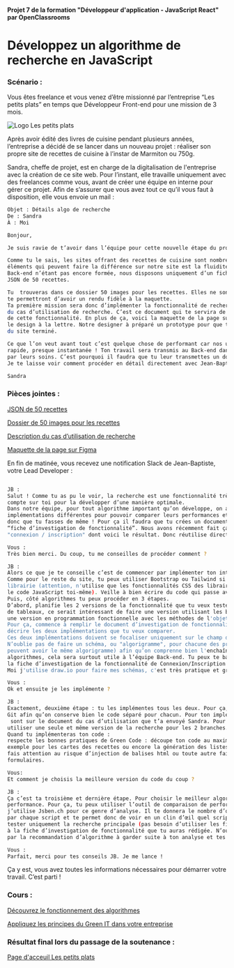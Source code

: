 #### Projet 7 de la formation "Développeur d'application - JavaScript React" par OpenClassrooms

# Développez un algorithme de recherche en JavaScript

### Scénario :

Vous êtes freelance et vous venez d’être missionné par l’entreprise “Les petits plats” en temps que 
Développeur Front-end pour une mission de 3 mois. 

![Logo Les petits plats](https://user.oc-static.com/upload/2020/08/14/15973932905401_logo%20%281%29.png)


Après avoir édité des livres de cuisine pendant plusieurs années, l’entreprise a décidé de se lancer dans 
un nouveau projet : réaliser son propre site de recettes de cuisine à l’instar de Marmiton ou 750g.  

Sandra, cheffe de projet, est en charge de la digitalisation de l'entreprise avec la création de ce site web. 
Pour l’instant, elle travaille uniquement avec des freelances comme vous, avant de créer une équipe en interne
pour gérer ce projet. Afin de s’assurer que vous avez tout ce qu’il vous faut à disposition, elle vous envoie 
un mail :

```bash
Objet : Détails algo de recherche
De : Sandra
À : Moi

Bonjour, 

Je suis ravie de t’avoir dans l’équipe pour cette nouvelle étape du projet. 

Comme tu le sais, les sites offrant des recettes de cuisine sont nombreux et l’équipe a pensé que l’un des
éléments qui peuvent faire la différence sur notre site est la fluidité du moteur de recherche. L’équipe
Back-end n’étant pas encore formée, nous disposons uniquement d’un fichier JavaScript contenant un tableau
JSON de 50 recettes. 

Tu  trouveras dans ce dossier 50 images pour les recettes. Elles ne sont pas celles définitives mais elles
te permettront d’avoir un rendu fidèle à la maquette.
Ta première mission sera donc d’implémenter la fonctionnalité de recherche. Tu trouveras ici la description
du cas d’utilisation de recherche. C’est ce document qui te servira de référence pour tout le développement
de cette fonctionnalité. En plus de ça, voici la maquette de la page sur Figma, assure-toi de bien respecter
le design à la lettre. Notre designer à préparé un prototype pour que tu puisses analyser le fonctionnement
du site terminé.

Ce que l’on veut avant tout c’est quelque chose de performant car nos utilisateurs veulent une recherche
rapide, presque instantanée ! Ton travail sera transmis au Back-end dans un second temps pour être adapté
par leurs soins. C’est pourquoi il faudra que tu leur transmettes un document expliquant bien ton travail.
Je te laisse voir comment procéder en détail directement avec Jean-Baptiste.

Sandra
```
### Pièces jointes :

[JSON de 50 recettes](https://github.com/OpenClassrooms-Student-Center/PetitsPlats2.0)

[Dossier de 50 images pour les recettes](https://course.oc-static.com/projects/516_JS/P7/Photos+P7+JS+Les+petits+plats.zip)

[Description du cas d’utilisation de recherche](https://course.oc-static.com/projects/516_JS/P7/Cas+d%E2%80%99utilisation+%2303+_+Filtrer+les+recettes+dans+l%E2%80%99interface+utilisateur+-+Front-end+P6+(Algorithms)+.pdf)

[Maquette de la page sur Figma](https://www.figma.com/file/LY5VQTAqnrAf0bWObOBrt8/Les-petits-plats---Maquette-2.0?type=design&node-id=0%3A1&t=23dNyQrjg9DVtnrM-1)

En fin de matinée, vous recevez une notification Slack de Jean-Baptiste, votre Lead Developer : 

```bash

JB :
Salut ! Comme tu as pu le voir, la recherche est une fonctionnalité très importante pour l’équipe et on
compte sur toi pour la développer d’une manière optimale. 
Dans notre équipe, pour tout algorithme important qu’on développe, on a pour habitude d’en faire deux
implémentations différentes pour pouvoir comparer leurs performances et choisir la meilleure. Il faudra
donc que tu fasses de même ! Pour ça il faudra que tu crées un document de comparaison qu’on appelle
“fiche d’investigation de fonctionnalité”. Nous avons récemment fait ça pour la fonctionnalité
"connexion / inscription" dont voici le résultat. Donc réutilise directement le même modèle de document.

Vous :
Très bien merci. Du coup, tu me conseilles de procéder comment ?

JB :
Alors ce que je te conseille c’est de commencer par implémenter ton interface comme ça tu es débarrassé.
Comme pour le reste du site, tu peux utiliser Bootstrap ou Tailwind si tu le souhaite mais pas d'autre
librairie (attention, n'utilise que les fonctionnalités CSS des librairies, il faudra que tu écrives tout
le code JavaScript toi-même). Veille à bien écrire du code qui passe avec succès le validateur W3C.
Puis, côté algorithmes tu peux procéder en 3 étapes.
D’abord, planifie les 2 versions de la fonctionnalité que tu veux tester. Puisque tu vas traiter beaucoup
de tableaux, ce serait intéressant de faire une version utilisant les boucles natives (while, for...) et
une version en programmation fonctionnelle avec les méthodes de l'objet array (foreach, filter, map, reduce).
Pour ça, commence à remplir le document d’investigation de fonctionnalité autant que tu peux pour bien
décrire les deux implémentations que tu veux comparer.
Ces deux implémentations doivent se focaliser uniquement sur le champ de recherche principal.
N’oublie pas de faire un schéma, ou "algorigramme", pour chacune des propositions (les deux implémentations
peuvent avoir le même algorigramme) afin qu’on comprenne bien l'enchaînement des étapes de chacun des
algorithmes, cela sera surtout utile à l’équipe Back-end. Tu peux te baser sur les schémas présents dans
la fiche d’investigation de la fonctionnalité de Connexion/Inscription mais utilise le formatage que tu veux.
Moi j'utilise draw.io pour faire mes schémas, c'est très pratique et gratuit.

Vous :
Ok et ensuite je les implémente ?

JB :
Exactement, deuxième étape : tu les implémentes tous les deux. Pour ça, utilise 2 branches différentes sur
Git afin qu’on conserve bien le code séparé pour chacun. Pour ton implémentation, toutes les infos techniques
 sont sur le document du cas d’utilisation que t’a envoyé Sandra. Pour les recherches par tag, tu pourras
utiliser une seule et même version de la recherche pour les 2 branches.
Quand tu implémenteras ton code :  
respecte les bonnes pratiques de Green Code : découpe ton code au maximum en fonctions réutilisables, par
exemple pour les cartes des recettes ou encore la génération des listes de tags ; 
fais attention au risque d’injection de balises html ou toute autre faille de sécurité  dans le site via les
formulaires.

Vous:
Et comment je choisis la meilleure version du code du coup ?

JB :
Ça c’est ta troisième et dernière étape. Pour choisir le meilleur algorithme, il faut que tu testes leur
performance. Pour ça, tu peux utiliser l’outil de comparaison de performance que tu veux, personnellement
j’utilise Jsben.ch pour ce genre d’analyse. Il te donnera le nombre d’opérations par seconde réalisées
par chaque script et te permet donc de voir en un clin d’œil quel script est le plus performant. Tu peux
tester uniquement la recherche principale (pas besoin d’utiliser les filtres). Ajoute ensuite les résultats
à la fiche d’investigation de fonctionnalité que tu auras rédigée. N’oublie pas de terminer le document
par la recommandation d’algorithme à garder suite à ton analyse et tes tests.

Vous :
Parfait, merci pour tes conseils JB. Je me lance !
```

Ça y est, vous avez toutes les informations nécessaires pour démarrer votre travail. C’est parti !

### Cours :
[Découvrez le fonctionnement des algorithmes](https://openclassrooms.com/fr/courses/7527306-decouvrez-le-fonctionnement-des-algorithmes)

[Appliquez les principes du Green IT dans votre entreprise](https://openclassrooms.com/fr/courses/6227476-appliquez-les-principes-du-green-it-dans-votre-entreprise)

### Résultat final lors du passage de la soutenance :
[Page d'acceuil Les petits plats](https://olafswan.github.io/OC_DAJR_P7/index.html)
